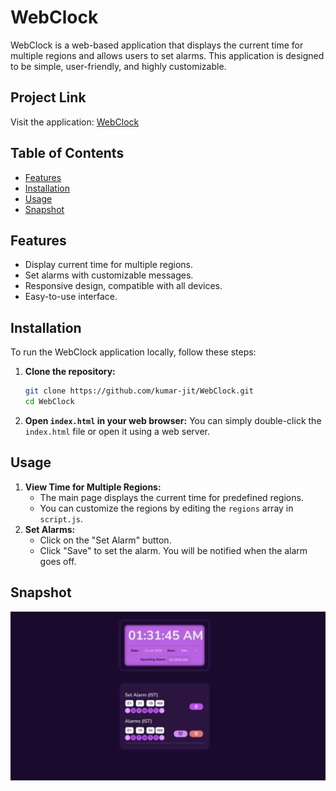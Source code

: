 # WebClock

WebClock is a web-based application that displays the current time for multiple regions and allows users to set alarms. This application is designed to be simple, user-friendly, and highly customizable.

## Project Link

Visit the application: [WebClock](https://kumar-jit.github.io/WebClock/)

## Table of Contents
- [Features](#features)
- [Installation](#installation)
- [Usage](#usage)
- [Snapshot](#snapshot)

## Features
- Display current time for multiple regions.
- Set alarms with customizable messages.
- Responsive design, compatible with all devices.
- Easy-to-use interface.

## Installation
To run the WebClock application locally, follow these steps:
1. **Clone the repository:**
    ```bash
    git clone https://github.com/kumar-jit/WebClock.git
    cd WebClock
    ```
2. **Open `index.html` in your web browser:**
    You can simply double-click the `index.html` file or open it using a web server.

## Usage
1. **View Time for Multiple Regions:**
    - The main page displays the current time for predefined regions.
    - You can customize the regions by editing the `regions` array in `script.js`.
2. **Set Alarms:**
    - Click on the "Set Alarm" button.
    - Click "Save" to set the alarm. You will be notified when the alarm goes off.

## Snapshot
![alt text](image.png)

